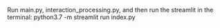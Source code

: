 Run main.py, interaction_processing.py, and then run the streamlit in the terminal: python3.7 -m streamlit run index.py
